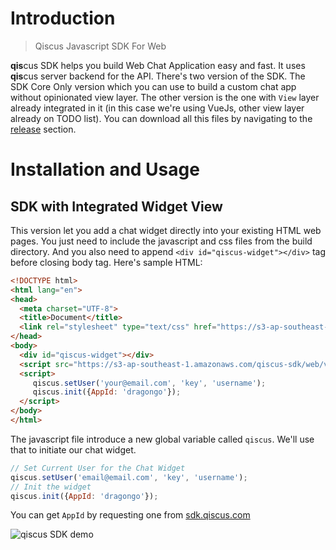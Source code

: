 # Introduction

> Qiscus Javascript SDK For Web

**qis**cus SDK helps you build Web Chat Application easy and fast. It uses **qis**cus server backend for the API.
There's two version of the SDK. The SDK Core Only version which you can use to build a custom chat app without opinionated view layer.
The other version is the one with `View` layer already integrated in it (in this case we're using VueJs, other view layer already on TODO list).
You can download all this files by navigating to the [release](https://github.com/qiscus/qiscus-sdk-web/releases) section.

# Installation and Usage

## SDK with Integrated Widget View
This version let you add a chat widget directly into your existing HTML web pages. 
You just need to include the javascript and css files from the build directory. 
And you also need to append `<div id="qiscus-widget"></div>` tag before closing body tag. Here's sample HTML:

``` html
<!DOCTYPE html>
<html lang="en">
<head>
  <meta charset="UTF-8">
  <title>Document</title>
  <link rel="stylesheet" type="text/css" href="https://s3-ap-southeast-1.amazonaws.com/qiscus-sdk/web/v1.5.0/css/qiscus-sdk.1.5.0.css"> 
</head>
<body>
  <div id="qiscus-widget"></div>
  <script src="https://s3-ap-southeast-1.amazonaws.com/qiscus-sdk/web/v1.5.0/js/qiscus-sdk.1.5.0.js"></script>
  <script>
     qiscus.setUser('your@email.com', 'key', 'username');
     qiscus.init({AppId: 'dragongo'});
  </script>
</body>
</html>
```

The javascript file introduce a new global variable called `qiscus`. We'll use that to initiate our chat widget.

``` javascript
// Set Current User for the Chat Widget
qiscus.setUser('email@email.com', 'key', 'username');
// Init the widget
qiscus.init({AppId: 'dragongo'});
```

You can get `AppId` by requesting one from [sdk.qiscus.com](http://sdk.qiscus.com)


![qiscus SDK demo](sdk-show.png)



